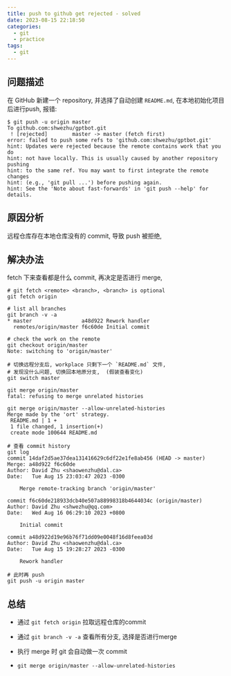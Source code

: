 ```yaml
---
title: push to github get rejected - solved
date: 2023-08-15 22:18:50
categories:
  - git
  - practice
tags:
  - git
---
```


## 问题描述

在 GitHub 新建一个 repository, 并选择了自动创建 `README.md`, 在本地初始化项目后进行push, 报错:

```shell
$ git push -u origin master
To github.com:shwezhu/gptbot.git
 ! [rejected]        master -> master (fetch first)
error: failed to push some refs to 'github.com:shwezhu/gptbot.git'
hint: Updates were rejected because the remote contains work that you do
hint: not have locally. This is usually caused by another repository pushing
hint: to the same ref. You may want to first integrate the remote changes
hint: (e.g., 'git pull ...') before pushing again.
hint: See the 'Note about fast-forwards' in 'git push --help' for details.
```

## 原因分析

远程仓库存在本地仓库没有的 commit, 导致 push 被拒绝, 

## 解决办法

fetch 下来查看都是什么 commit, 再决定是否进行 merge, 

```shell
# git fetch <remote> <branch>, <branch> is optional
git fetch origin

# list all branches
git branch -v -a
* master                a48d922 Rework handler
  remotes/origin/master f6c60de Initial commit

# check the work on the remote
git checkout origin/master
Note: switching to 'origin/master'

# 切换远程分支后, workplace 只剩下一个 `README.md` 文件, 
# 发现没什么问题, 切换回本地原分支,  (假装查看变化)
git switch master

git merge origin/master
fatal: refusing to merge unrelated histories

git merge origin/master --allow-unrelated-histories
Merge made by the 'ort' strategy.
 README.md | 1 +
 1 file changed, 1 insertion(+)
 create mode 100644 README.md
 
# 查看 commit history
git log
commit 14daf2d5ae37dea131416629c6df22e1fe8ab456 (HEAD -> master)
Merge: a48d922 f6c60de
Author: David Zhu <shaowenzhu@dal.ca>
Date:   Tue Aug 15 23:03:47 2023 -0300

    Merge remote-tracking branch 'origin/master'

commit f6c60de218933dcb40e507a88998318b4644034c (origin/master)
Author: David Zhu <shwezhu@qq.com>
Date:   Wed Aug 16 06:29:10 2023 +0800

    Initial commit

commit a48d922d19e96b76f71dd09e0048f16d8feea03d
Author: David Zhu <shaowenzhu@dal.ca>
Date:   Tue Aug 15 19:28:27 2023 -0300

    Rework handler
   
# 此时再 push
git push -u origin master
```

## 总结

- 通过 `git fetch origin` 拉取远程仓库的commit

- 通过 `git branch -v -a` 查看所有分支, 选择是否进行merge
- 执行 merge 时 git 会自动做一次 commit
- `git merge origin/master --allow-unrelated-histories`



